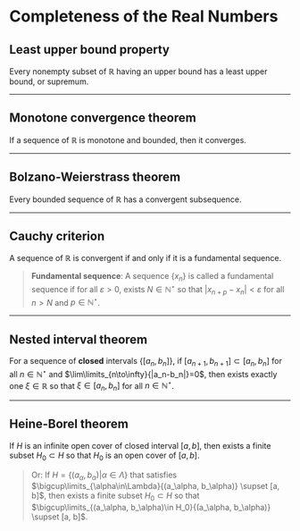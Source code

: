 # Completeness of the Real Numbers

## Least upper bound property

Every nonempty subset of $\mathbb{R}$ having an upper bound has a least upper bound, or supremum.

---

## Monotone convergence theorem

If a sequence of $\mathbb{R}$ is monotone and bounded, then it converges.

---

## Bolzano-Weierstrass theorem

Every bounded sequence of $\mathbb{R}$ has a convergent subsequence.

---

## Cauchy criterion

A sequence of $\mathbb{R}$ is convergent if and only if it is a fundamental sequence.

> **Fundamental sequence**: A sequence $\{x_n\}$ is called a fundamental sequence if for all $\varepsilon > 0$, exists $N\in\mathbb{N}^\star$ so that $|x_{n+p} - x_n| < \varepsilon$ for all $n>N$ and $p\in\mathbb{N}^\star$.

---

## Nested interval theorem

For a sequence of **closed** intervals $\{[a_n,b_n]\}$, if $[a_{n+1},b_{n+1}]\subset[a_n,b_n]$ for all $n\in\mathbb{N}^\star$ and $\lim\limits_{n\to\infty}{|a_n-b_n|}=0$, then exists exactly one $\xi\in\mathbb{R}$ so that $\xi\in[a_n,b_n]$ for all $n\in\mathbb{N}^\star$.

---

## Heine-Borel theorem

If $H$ is an infinite open cover of closed interval $[a, b]$, then exists a finite subset $H_0\subset H$ so that $H_0$ is an open cover of $[a,b]$.

> Or: If $H = \{(a_\alpha, b_\alpha) | \alpha \in \Lambda\}$ that satisfies $\bigcup\limits_{\alpha\in\Lambda}{(a_\alpha, b_\alpha)} \supset [a, b]$, then exists a finite subset $H_0\subset H$ so that $\bigcup\limits_{(a_\alpha, b_\alpha)\in H_0}{(a_\alpha, b_\alpha)} \supset [a, b]$.